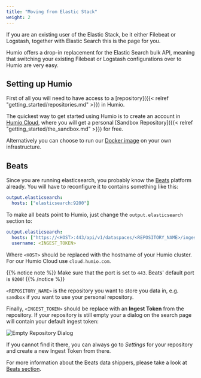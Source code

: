 ```yaml
---
title: "Moving from Elastic Stack"
weight: 2
---
```


If you are an existing user of the Elastic Stack, be it either Filebeat or Logstash, together with Elastic Search this is the page for you.

Humio offers a drop-in replacement for the Elastic Search bulk API, meaning that switching your existing Filebeat or Logstash configurations over to Humio are very easy.

## Setting up Humio

First of all you will need to have access to a [repository]({{< relref "getting_started/repositories.md" >}}) in Humio.

The quickest way to get started using Humio is to create an account in [Humio Cloud](https://cloud.humio.com), where you will get a personal [Sandbox Repository]({{< relref "getting_started/the_sandbox.md" >}}) for free.

Alternatively you can choose to run our [Docker image](/operation/installation/) on your own infrastructure.

## Beats

Since you are running elasticsearch, you probably know the [Beats](https://www.elastic.co/products/beats) platform
already. You will have to reconfigure it to contains something like this:

```yaml
output.elasticsearch:
  hosts: ["elasticsearch:9200"]
```

To make all beats point to Humio, just change the `output.elasticsearch` section to:

```yaml
output.elasticsearch:
  hosts: ["https://<HOST>:443/api/v1/dataspaces/<REPOSITORY_NAME>/ingest/elasticsearch"]
  username: <INGEST_TOKEN>
```

Where `<HOST>` should be replaced with the hostname of your Humio cluster.
For our Humio Cloud use `cloud.humio.com`.

{{% notice note %}}
Make sure that the port is set to `443`. Beats' default port is `9200`!
{{% /notice %}}

`<REPOSITORY_NAME>` is the repository you want to store you data in, e.g.
`sandbox` if you want to use your personal repository.

Finally, `<INGEST_TOKEN>` should be replace with an __Ingest Token__ from the repository.
If your repository is still empty your a dialog on the search page will contain your default ingest token:

![Empty Repository Dialog](/images/dataspacewelcomewithingesttoken.png)

If you cannot find it there, you can always go to _Settings_ for your repository
and create a new Ingest Token from there.

For more information about the Beats data shippers, please take a look at [Beats section](/sending-data/log_shippers/beats/).
